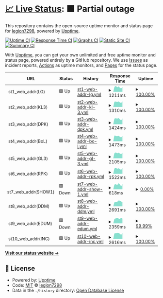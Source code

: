 # [📈 Live Status](https://legion7298.github.io/upptimer): <!--live status--> **🟧 Partial outage**

This repository contains the open-source uptime monitor and status page for [legion7298](https://legion7298.github.io/upptimer), powered by [Upptime](https://github.com/upptime/upptime).

[![Uptime CI](https://github.com/legion7298/upptimer/workflows/Uptime%20CI/badge.svg)](https://github.com/legion7298/upptimer/actions?query=workflow%3A%22Uptime+CI%22)
[![Response Time CI](https://github.com/legion7298/upptimer/workflows/Response%20Time%20CI/badge.svg)](https://github.com/legion7298/upptimer/actions?query=workflow%3A%22Response+Time+CI%22)
[![Graphs CI](https://github.com/legion7298/upptimer/workflows/Graphs%20CI/badge.svg)](https://github.com/legion7298/upptimer/actions?query=workflow%3A%22Graphs+CI%22)
[![Static Site CI](https://github.com/legion7298/upptimer/workflows/Static%20Site%20CI/badge.svg)](https://github.com/legion7298/upptimer/actions?query=workflow%3A%22Static+Site+CI%22)
[![Summary CI](https://github.com/legion7298/upptimer/workflows/Summary%20CI/badge.svg)](https://github.com/legion7298/upptimer/actions?query=workflow%3A%22Summary+CI%22)

With [Upptime](https://upptime.js.org), you can get your own unlimited and free uptime monitor and status page, powered entirely by a GitHub repository. We use [Issues](https://github.com/legion7298/upptimer/issues) as incident reports, [Actions](https://github.com/legion7298/upptimer/actions) as uptime monitors, and [Pages](https://legion7298.github.io/upptimer) for the status page.

<!--start: status pages-->
<!-- This summary is generated by Upptime (https://github.com/upptime/upptime) -->
<!-- Do not edit this manually, your changes will be overwritten -->
<!-- prettier-ignore -->
| URL | Status | History | Response Time | Uptime |
| --- | ------ | ------- | ------------- | ------ |
| <img alt="" src="https://icons.duckduckgo.com/ip3/null.ico" height="13"> st1_web_addr(LG) | 🟩 Up | [st1-web-addr-lg.yml](https://github.com/legion7298/upptimer/commits/HEAD/history/st1-web-addr-lg.yml) | <details><summary><img alt="Response time graph" src="./graphs/st1-web-addr-lg/response-time-week.png" height="20"> 1211ms</summary><br><a href="https://legion7298.github.io/upptimer/history/st1-web-addr-lg"><img alt="Response time 1163" src="https://img.shields.io/endpoint?url=https%3A%2F%2Fraw.githubusercontent.com%2Flegion7298%2Fupptimer%2FHEAD%2Fapi%2Fst1-web-addr-lg%2Fresponse-time.json"></a><br><a href="https://legion7298.github.io/upptimer/history/st1-web-addr-lg"><img alt="24-hour response time 1235" src="https://img.shields.io/endpoint?url=https%3A%2F%2Fraw.githubusercontent.com%2Flegion7298%2Fupptimer%2FHEAD%2Fapi%2Fst1-web-addr-lg%2Fresponse-time-day.json"></a><br><a href="https://legion7298.github.io/upptimer/history/st1-web-addr-lg"><img alt="7-day response time 1211" src="https://img.shields.io/endpoint?url=https%3A%2F%2Fraw.githubusercontent.com%2Flegion7298%2Fupptimer%2FHEAD%2Fapi%2Fst1-web-addr-lg%2Fresponse-time-week.json"></a><br><a href="https://legion7298.github.io/upptimer/history/st1-web-addr-lg"><img alt="30-day response time 1146" src="https://img.shields.io/endpoint?url=https%3A%2F%2Fraw.githubusercontent.com%2Flegion7298%2Fupptimer%2FHEAD%2Fapi%2Fst1-web-addr-lg%2Fresponse-time-month.json"></a><br><a href="https://legion7298.github.io/upptimer/history/st1-web-addr-lg"><img alt="1-year response time 1163" src="https://img.shields.io/endpoint?url=https%3A%2F%2Fraw.githubusercontent.com%2Flegion7298%2Fupptimer%2FHEAD%2Fapi%2Fst1-web-addr-lg%2Fresponse-time-year.json"></a></details> | <details><summary><a href="https://legion7298.github.io/upptimer/history/st1-web-addr-lg">100.00%</a></summary><a href="https://legion7298.github.io/upptimer/history/st1-web-addr-lg"><img alt="All-time uptime 100.00%" src="https://img.shields.io/endpoint?url=https%3A%2F%2Fraw.githubusercontent.com%2Flegion7298%2Fupptimer%2FHEAD%2Fapi%2Fst1-web-addr-lg%2Fuptime.json"></a><br><a href="https://legion7298.github.io/upptimer/history/st1-web-addr-lg"><img alt="24-hour uptime 100.00%" src="https://img.shields.io/endpoint?url=https%3A%2F%2Fraw.githubusercontent.com%2Flegion7298%2Fupptimer%2FHEAD%2Fapi%2Fst1-web-addr-lg%2Fuptime-day.json"></a><br><a href="https://legion7298.github.io/upptimer/history/st1-web-addr-lg"><img alt="7-day uptime 100.00%" src="https://img.shields.io/endpoint?url=https%3A%2F%2Fraw.githubusercontent.com%2Flegion7298%2Fupptimer%2FHEAD%2Fapi%2Fst1-web-addr-lg%2Fuptime-week.json"></a><br><a href="https://legion7298.github.io/upptimer/history/st1-web-addr-lg"><img alt="30-day uptime 100.00%" src="https://img.shields.io/endpoint?url=https%3A%2F%2Fraw.githubusercontent.com%2Flegion7298%2Fupptimer%2FHEAD%2Fapi%2Fst1-web-addr-lg%2Fuptime-month.json"></a><br><a href="https://legion7298.github.io/upptimer/history/st1-web-addr-lg"><img alt="1-year uptime 100.00%" src="https://img.shields.io/endpoint?url=https%3A%2F%2Fraw.githubusercontent.com%2Flegion7298%2Fupptimer%2FHEAD%2Fapi%2Fst1-web-addr-lg%2Fuptime-year.json"></a></details>
| <img alt="" src="https://icons.duckduckgo.com/ip3/null.ico" height="13"> st2_web_addr(KL3) | 🟩 Up | [st2-web-addr-kl-3.yml](https://github.com/legion7298/upptimer/commits/HEAD/history/st2-web-addr-kl-3.yml) | <details><summary><img alt="Response time graph" src="./graphs/st2-web-addr-kl-3/response-time-week.png" height="20"> 1310ms</summary><br><a href="https://legion7298.github.io/upptimer/history/st2-web-addr-kl-3"><img alt="Response time 1245" src="https://img.shields.io/endpoint?url=https%3A%2F%2Fraw.githubusercontent.com%2Flegion7298%2Fupptimer%2FHEAD%2Fapi%2Fst2-web-addr-kl-3%2Fresponse-time.json"></a><br><a href="https://legion7298.github.io/upptimer/history/st2-web-addr-kl-3"><img alt="24-hour response time 1443" src="https://img.shields.io/endpoint?url=https%3A%2F%2Fraw.githubusercontent.com%2Flegion7298%2Fupptimer%2FHEAD%2Fapi%2Fst2-web-addr-kl-3%2Fresponse-time-day.json"></a><br><a href="https://legion7298.github.io/upptimer/history/st2-web-addr-kl-3"><img alt="7-day response time 1310" src="https://img.shields.io/endpoint?url=https%3A%2F%2Fraw.githubusercontent.com%2Flegion7298%2Fupptimer%2FHEAD%2Fapi%2Fst2-web-addr-kl-3%2Fresponse-time-week.json"></a><br><a href="https://legion7298.github.io/upptimer/history/st2-web-addr-kl-3"><img alt="30-day response time 1232" src="https://img.shields.io/endpoint?url=https%3A%2F%2Fraw.githubusercontent.com%2Flegion7298%2Fupptimer%2FHEAD%2Fapi%2Fst2-web-addr-kl-3%2Fresponse-time-month.json"></a><br><a href="https://legion7298.github.io/upptimer/history/st2-web-addr-kl-3"><img alt="1-year response time 1245" src="https://img.shields.io/endpoint?url=https%3A%2F%2Fraw.githubusercontent.com%2Flegion7298%2Fupptimer%2FHEAD%2Fapi%2Fst2-web-addr-kl-3%2Fresponse-time-year.json"></a></details> | <details><summary><a href="https://legion7298.github.io/upptimer/history/st2-web-addr-kl-3">100.00%</a></summary><a href="https://legion7298.github.io/upptimer/history/st2-web-addr-kl-3"><img alt="All-time uptime 100.00%" src="https://img.shields.io/endpoint?url=https%3A%2F%2Fraw.githubusercontent.com%2Flegion7298%2Fupptimer%2FHEAD%2Fapi%2Fst2-web-addr-kl-3%2Fuptime.json"></a><br><a href="https://legion7298.github.io/upptimer/history/st2-web-addr-kl-3"><img alt="24-hour uptime 100.00%" src="https://img.shields.io/endpoint?url=https%3A%2F%2Fraw.githubusercontent.com%2Flegion7298%2Fupptimer%2FHEAD%2Fapi%2Fst2-web-addr-kl-3%2Fuptime-day.json"></a><br><a href="https://legion7298.github.io/upptimer/history/st2-web-addr-kl-3"><img alt="7-day uptime 100.00%" src="https://img.shields.io/endpoint?url=https%3A%2F%2Fraw.githubusercontent.com%2Flegion7298%2Fupptimer%2FHEAD%2Fapi%2Fst2-web-addr-kl-3%2Fuptime-week.json"></a><br><a href="https://legion7298.github.io/upptimer/history/st2-web-addr-kl-3"><img alt="30-day uptime 100.00%" src="https://img.shields.io/endpoint?url=https%3A%2F%2Fraw.githubusercontent.com%2Flegion7298%2Fupptimer%2FHEAD%2Fapi%2Fst2-web-addr-kl-3%2Fuptime-month.json"></a><br><a href="https://legion7298.github.io/upptimer/history/st2-web-addr-kl-3"><img alt="1-year uptime 100.00%" src="https://img.shields.io/endpoint?url=https%3A%2F%2Fraw.githubusercontent.com%2Flegion7298%2Fupptimer%2FHEAD%2Fapi%2Fst2-web-addr-kl-3%2Fuptime-year.json"></a></details>
| <img alt="" src="https://icons.duckduckgo.com/ip3/null.ico" height="13"> st3_web_addr(DPK) | 🟩 Up | [st3-web-addr-dpk.yml](https://github.com/legion7298/upptimer/commits/HEAD/history/st3-web-addr-dpk.yml) | <details><summary><img alt="Response time graph" src="./graphs/st3-web-addr-dpk/response-time-week.png" height="20"> 1424ms</summary><br><a href="https://legion7298.github.io/upptimer/history/st3-web-addr-dpk"><img alt="Response time 1379" src="https://img.shields.io/endpoint?url=https%3A%2F%2Fraw.githubusercontent.com%2Flegion7298%2Fupptimer%2FHEAD%2Fapi%2Fst3-web-addr-dpk%2Fresponse-time.json"></a><br><a href="https://legion7298.github.io/upptimer/history/st3-web-addr-dpk"><img alt="24-hour response time 1520" src="https://img.shields.io/endpoint?url=https%3A%2F%2Fraw.githubusercontent.com%2Flegion7298%2Fupptimer%2FHEAD%2Fapi%2Fst3-web-addr-dpk%2Fresponse-time-day.json"></a><br><a href="https://legion7298.github.io/upptimer/history/st3-web-addr-dpk"><img alt="7-day response time 1424" src="https://img.shields.io/endpoint?url=https%3A%2F%2Fraw.githubusercontent.com%2Flegion7298%2Fupptimer%2FHEAD%2Fapi%2Fst3-web-addr-dpk%2Fresponse-time-week.json"></a><br><a href="https://legion7298.github.io/upptimer/history/st3-web-addr-dpk"><img alt="30-day response time 1361" src="https://img.shields.io/endpoint?url=https%3A%2F%2Fraw.githubusercontent.com%2Flegion7298%2Fupptimer%2FHEAD%2Fapi%2Fst3-web-addr-dpk%2Fresponse-time-month.json"></a><br><a href="https://legion7298.github.io/upptimer/history/st3-web-addr-dpk"><img alt="1-year response time 1379" src="https://img.shields.io/endpoint?url=https%3A%2F%2Fraw.githubusercontent.com%2Flegion7298%2Fupptimer%2FHEAD%2Fapi%2Fst3-web-addr-dpk%2Fresponse-time-year.json"></a></details> | <details><summary><a href="https://legion7298.github.io/upptimer/history/st3-web-addr-dpk">100.00%</a></summary><a href="https://legion7298.github.io/upptimer/history/st3-web-addr-dpk"><img alt="All-time uptime 100.00%" src="https://img.shields.io/endpoint?url=https%3A%2F%2Fraw.githubusercontent.com%2Flegion7298%2Fupptimer%2FHEAD%2Fapi%2Fst3-web-addr-dpk%2Fuptime.json"></a><br><a href="https://legion7298.github.io/upptimer/history/st3-web-addr-dpk"><img alt="24-hour uptime 100.00%" src="https://img.shields.io/endpoint?url=https%3A%2F%2Fraw.githubusercontent.com%2Flegion7298%2Fupptimer%2FHEAD%2Fapi%2Fst3-web-addr-dpk%2Fuptime-day.json"></a><br><a href="https://legion7298.github.io/upptimer/history/st3-web-addr-dpk"><img alt="7-day uptime 100.00%" src="https://img.shields.io/endpoint?url=https%3A%2F%2Fraw.githubusercontent.com%2Flegion7298%2Fupptimer%2FHEAD%2Fapi%2Fst3-web-addr-dpk%2Fuptime-week.json"></a><br><a href="https://legion7298.github.io/upptimer/history/st3-web-addr-dpk"><img alt="30-day uptime 100.00%" src="https://img.shields.io/endpoint?url=https%3A%2F%2Fraw.githubusercontent.com%2Flegion7298%2Fupptimer%2FHEAD%2Fapi%2Fst3-web-addr-dpk%2Fuptime-month.json"></a><br><a href="https://legion7298.github.io/upptimer/history/st3-web-addr-dpk"><img alt="1-year uptime 100.00%" src="https://img.shields.io/endpoint?url=https%3A%2F%2Fraw.githubusercontent.com%2Flegion7298%2Fupptimer%2FHEAD%2Fapi%2Fst3-web-addr-dpk%2Fuptime-year.json"></a></details>
| <img alt="" src="https://icons.duckduckgo.com/ip3/null.ico" height="13"> st4_web_addr(BoL) | 🟩 Up | [st4-web-addr-bo-l.yml](https://github.com/legion7298/upptimer/commits/HEAD/history/st4-web-addr-bo-l.yml) | <details><summary><img alt="Response time graph" src="./graphs/st4-web-addr-bo-l/response-time-week.png" height="20"> 1473ms</summary><br><a href="https://legion7298.github.io/upptimer/history/st4-web-addr-bo-l"><img alt="Response time 1429" src="https://img.shields.io/endpoint?url=https%3A%2F%2Fraw.githubusercontent.com%2Flegion7298%2Fupptimer%2FHEAD%2Fapi%2Fst4-web-addr-bo-l%2Fresponse-time.json"></a><br><a href="https://legion7298.github.io/upptimer/history/st4-web-addr-bo-l"><img alt="24-hour response time 1552" src="https://img.shields.io/endpoint?url=https%3A%2F%2Fraw.githubusercontent.com%2Flegion7298%2Fupptimer%2FHEAD%2Fapi%2Fst4-web-addr-bo-l%2Fresponse-time-day.json"></a><br><a href="https://legion7298.github.io/upptimer/history/st4-web-addr-bo-l"><img alt="7-day response time 1473" src="https://img.shields.io/endpoint?url=https%3A%2F%2Fraw.githubusercontent.com%2Flegion7298%2Fupptimer%2FHEAD%2Fapi%2Fst4-web-addr-bo-l%2Fresponse-time-week.json"></a><br><a href="https://legion7298.github.io/upptimer/history/st4-web-addr-bo-l"><img alt="30-day response time 1406" src="https://img.shields.io/endpoint?url=https%3A%2F%2Fraw.githubusercontent.com%2Flegion7298%2Fupptimer%2FHEAD%2Fapi%2Fst4-web-addr-bo-l%2Fresponse-time-month.json"></a><br><a href="https://legion7298.github.io/upptimer/history/st4-web-addr-bo-l"><img alt="1-year response time 1429" src="https://img.shields.io/endpoint?url=https%3A%2F%2Fraw.githubusercontent.com%2Flegion7298%2Fupptimer%2FHEAD%2Fapi%2Fst4-web-addr-bo-l%2Fresponse-time-year.json"></a></details> | <details><summary><a href="https://legion7298.github.io/upptimer/history/st4-web-addr-bo-l">100.00%</a></summary><a href="https://legion7298.github.io/upptimer/history/st4-web-addr-bo-l"><img alt="All-time uptime 100.00%" src="https://img.shields.io/endpoint?url=https%3A%2F%2Fraw.githubusercontent.com%2Flegion7298%2Fupptimer%2FHEAD%2Fapi%2Fst4-web-addr-bo-l%2Fuptime.json"></a><br><a href="https://legion7298.github.io/upptimer/history/st4-web-addr-bo-l"><img alt="24-hour uptime 100.00%" src="https://img.shields.io/endpoint?url=https%3A%2F%2Fraw.githubusercontent.com%2Flegion7298%2Fupptimer%2FHEAD%2Fapi%2Fst4-web-addr-bo-l%2Fuptime-day.json"></a><br><a href="https://legion7298.github.io/upptimer/history/st4-web-addr-bo-l"><img alt="7-day uptime 100.00%" src="https://img.shields.io/endpoint?url=https%3A%2F%2Fraw.githubusercontent.com%2Flegion7298%2Fupptimer%2FHEAD%2Fapi%2Fst4-web-addr-bo-l%2Fuptime-week.json"></a><br><a href="https://legion7298.github.io/upptimer/history/st4-web-addr-bo-l"><img alt="30-day uptime 100.00%" src="https://img.shields.io/endpoint?url=https%3A%2F%2Fraw.githubusercontent.com%2Flegion7298%2Fupptimer%2FHEAD%2Fapi%2Fst4-web-addr-bo-l%2Fuptime-month.json"></a><br><a href="https://legion7298.github.io/upptimer/history/st4-web-addr-bo-l"><img alt="1-year uptime 100.00%" src="https://img.shields.io/endpoint?url=https%3A%2F%2Fraw.githubusercontent.com%2Flegion7298%2Fupptimer%2FHEAD%2Fapi%2Fst4-web-addr-bo-l%2Fuptime-year.json"></a></details>
| <img alt="" src="https://icons.duckduckgo.com/ip3/null.ico" height="13"> st5_web_addr(GL3) | 🟩 Up | [st5-web-addr-gl-3.yml](https://github.com/legion7298/upptimer/commits/HEAD/history/st5-web-addr-gl-3.yml) | <details><summary><img alt="Response time graph" src="./graphs/st5-web-addr-gl-3/response-time-week.png" height="20"> 2105ms</summary><br><a href="https://legion7298.github.io/upptimer/history/st5-web-addr-gl-3"><img alt="Response time 2014" src="https://img.shields.io/endpoint?url=https%3A%2F%2Fraw.githubusercontent.com%2Flegion7298%2Fupptimer%2FHEAD%2Fapi%2Fst5-web-addr-gl-3%2Fresponse-time.json"></a><br><a href="https://legion7298.github.io/upptimer/history/st5-web-addr-gl-3"><img alt="24-hour response time 2258" src="https://img.shields.io/endpoint?url=https%3A%2F%2Fraw.githubusercontent.com%2Flegion7298%2Fupptimer%2FHEAD%2Fapi%2Fst5-web-addr-gl-3%2Fresponse-time-day.json"></a><br><a href="https://legion7298.github.io/upptimer/history/st5-web-addr-gl-3"><img alt="7-day response time 2105" src="https://img.shields.io/endpoint?url=https%3A%2F%2Fraw.githubusercontent.com%2Flegion7298%2Fupptimer%2FHEAD%2Fapi%2Fst5-web-addr-gl-3%2Fresponse-time-week.json"></a><br><a href="https://legion7298.github.io/upptimer/history/st5-web-addr-gl-3"><img alt="30-day response time 1975" src="https://img.shields.io/endpoint?url=https%3A%2F%2Fraw.githubusercontent.com%2Flegion7298%2Fupptimer%2FHEAD%2Fapi%2Fst5-web-addr-gl-3%2Fresponse-time-month.json"></a><br><a href="https://legion7298.github.io/upptimer/history/st5-web-addr-gl-3"><img alt="1-year response time 2014" src="https://img.shields.io/endpoint?url=https%3A%2F%2Fraw.githubusercontent.com%2Flegion7298%2Fupptimer%2FHEAD%2Fapi%2Fst5-web-addr-gl-3%2Fresponse-time-year.json"></a></details> | <details><summary><a href="https://legion7298.github.io/upptimer/history/st5-web-addr-gl-3">100.00%</a></summary><a href="https://legion7298.github.io/upptimer/history/st5-web-addr-gl-3"><img alt="All-time uptime 100.00%" src="https://img.shields.io/endpoint?url=https%3A%2F%2Fraw.githubusercontent.com%2Flegion7298%2Fupptimer%2FHEAD%2Fapi%2Fst5-web-addr-gl-3%2Fuptime.json"></a><br><a href="https://legion7298.github.io/upptimer/history/st5-web-addr-gl-3"><img alt="24-hour uptime 100.00%" src="https://img.shields.io/endpoint?url=https%3A%2F%2Fraw.githubusercontent.com%2Flegion7298%2Fupptimer%2FHEAD%2Fapi%2Fst5-web-addr-gl-3%2Fuptime-day.json"></a><br><a href="https://legion7298.github.io/upptimer/history/st5-web-addr-gl-3"><img alt="7-day uptime 100.00%" src="https://img.shields.io/endpoint?url=https%3A%2F%2Fraw.githubusercontent.com%2Flegion7298%2Fupptimer%2FHEAD%2Fapi%2Fst5-web-addr-gl-3%2Fuptime-week.json"></a><br><a href="https://legion7298.github.io/upptimer/history/st5-web-addr-gl-3"><img alt="30-day uptime 100.00%" src="https://img.shields.io/endpoint?url=https%3A%2F%2Fraw.githubusercontent.com%2Flegion7298%2Fupptimer%2FHEAD%2Fapi%2Fst5-web-addr-gl-3%2Fuptime-month.json"></a><br><a href="https://legion7298.github.io/upptimer/history/st5-web-addr-gl-3"><img alt="1-year uptime 100.00%" src="https://img.shields.io/endpoint?url=https%3A%2F%2Fraw.githubusercontent.com%2Flegion7298%2Fupptimer%2FHEAD%2Fapi%2Fst5-web-addr-gl-3%2Fuptime-year.json"></a></details>
| <img alt="" src="https://icons.duckduckgo.com/ip3/null.ico" height="13"> st6_web_addr(RPK) | 🟩 Up | [st6-web-addr-rpk.yml](https://github.com/legion7298/upptimer/commits/HEAD/history/st6-web-addr-rpk.yml) | <details><summary><img alt="Response time graph" src="./graphs/st6-web-addr-rpk/response-time-week.png" height="20"> 1522ms</summary><br><a href="https://legion7298.github.io/upptimer/history/st6-web-addr-rpk"><img alt="Response time 1514" src="https://img.shields.io/endpoint?url=https%3A%2F%2Fraw.githubusercontent.com%2Flegion7298%2Fupptimer%2FHEAD%2Fapi%2Fst6-web-addr-rpk%2Fresponse-time.json"></a><br><a href="https://legion7298.github.io/upptimer/history/st6-web-addr-rpk"><img alt="24-hour response time 1702" src="https://img.shields.io/endpoint?url=https%3A%2F%2Fraw.githubusercontent.com%2Flegion7298%2Fupptimer%2FHEAD%2Fapi%2Fst6-web-addr-rpk%2Fresponse-time-day.json"></a><br><a href="https://legion7298.github.io/upptimer/history/st6-web-addr-rpk"><img alt="7-day response time 1522" src="https://img.shields.io/endpoint?url=https%3A%2F%2Fraw.githubusercontent.com%2Flegion7298%2Fupptimer%2FHEAD%2Fapi%2Fst6-web-addr-rpk%2Fresponse-time-week.json"></a><br><a href="https://legion7298.github.io/upptimer/history/st6-web-addr-rpk"><img alt="30-day response time 1496" src="https://img.shields.io/endpoint?url=https%3A%2F%2Fraw.githubusercontent.com%2Flegion7298%2Fupptimer%2FHEAD%2Fapi%2Fst6-web-addr-rpk%2Fresponse-time-month.json"></a><br><a href="https://legion7298.github.io/upptimer/history/st6-web-addr-rpk"><img alt="1-year response time 1514" src="https://img.shields.io/endpoint?url=https%3A%2F%2Fraw.githubusercontent.com%2Flegion7298%2Fupptimer%2FHEAD%2Fapi%2Fst6-web-addr-rpk%2Fresponse-time-year.json"></a></details> | <details><summary><a href="https://legion7298.github.io/upptimer/history/st6-web-addr-rpk">100.00%</a></summary><a href="https://legion7298.github.io/upptimer/history/st6-web-addr-rpk"><img alt="All-time uptime 100.00%" src="https://img.shields.io/endpoint?url=https%3A%2F%2Fraw.githubusercontent.com%2Flegion7298%2Fupptimer%2FHEAD%2Fapi%2Fst6-web-addr-rpk%2Fuptime.json"></a><br><a href="https://legion7298.github.io/upptimer/history/st6-web-addr-rpk"><img alt="24-hour uptime 100.00%" src="https://img.shields.io/endpoint?url=https%3A%2F%2Fraw.githubusercontent.com%2Flegion7298%2Fupptimer%2FHEAD%2Fapi%2Fst6-web-addr-rpk%2Fuptime-day.json"></a><br><a href="https://legion7298.github.io/upptimer/history/st6-web-addr-rpk"><img alt="7-day uptime 100.00%" src="https://img.shields.io/endpoint?url=https%3A%2F%2Fraw.githubusercontent.com%2Flegion7298%2Fupptimer%2FHEAD%2Fapi%2Fst6-web-addr-rpk%2Fuptime-week.json"></a><br><a href="https://legion7298.github.io/upptimer/history/st6-web-addr-rpk"><img alt="30-day uptime 100.00%" src="https://img.shields.io/endpoint?url=https%3A%2F%2Fraw.githubusercontent.com%2Flegion7298%2Fupptimer%2FHEAD%2Fapi%2Fst6-web-addr-rpk%2Fuptime-month.json"></a><br><a href="https://legion7298.github.io/upptimer/history/st6-web-addr-rpk"><img alt="1-year uptime 100.00%" src="https://img.shields.io/endpoint?url=https%3A%2F%2Fraw.githubusercontent.com%2Flegion7298%2Fupptimer%2FHEAD%2Fapi%2Fst6-web-addr-rpk%2Fuptime-year.json"></a></details>
| <img alt="" src="https://icons.duckduckgo.com/ip3/null.ico" height="13"> st7_web_addr(SHOW1) | 🟥 Down | [st7-web-addr-show-1.yml](https://github.com/legion7298/upptimer/commits/HEAD/history/st7-web-addr-show-1.yml) | <details><summary><img alt="Response time graph" src="./graphs/st7-web-addr-show-1/response-time-week.png" height="20"> 618ms</summary><br><a href="https://legion7298.github.io/upptimer/history/st7-web-addr-show-1"><img alt="Response time 710" src="https://img.shields.io/endpoint?url=https%3A%2F%2Fraw.githubusercontent.com%2Flegion7298%2Fupptimer%2FHEAD%2Fapi%2Fst7-web-addr-show-1%2Fresponse-time.json"></a><br><a href="https://legion7298.github.io/upptimer/history/st7-web-addr-show-1"><img alt="24-hour response time 676" src="https://img.shields.io/endpoint?url=https%3A%2F%2Fraw.githubusercontent.com%2Flegion7298%2Fupptimer%2FHEAD%2Fapi%2Fst7-web-addr-show-1%2Fresponse-time-day.json"></a><br><a href="https://legion7298.github.io/upptimer/history/st7-web-addr-show-1"><img alt="7-day response time 618" src="https://img.shields.io/endpoint?url=https%3A%2F%2Fraw.githubusercontent.com%2Flegion7298%2Fupptimer%2FHEAD%2Fapi%2Fst7-web-addr-show-1%2Fresponse-time-week.json"></a><br><a href="https://legion7298.github.io/upptimer/history/st7-web-addr-show-1"><img alt="30-day response time 575" src="https://img.shields.io/endpoint?url=https%3A%2F%2Fraw.githubusercontent.com%2Flegion7298%2Fupptimer%2FHEAD%2Fapi%2Fst7-web-addr-show-1%2Fresponse-time-month.json"></a><br><a href="https://legion7298.github.io/upptimer/history/st7-web-addr-show-1"><img alt="1-year response time 710" src="https://img.shields.io/endpoint?url=https%3A%2F%2Fraw.githubusercontent.com%2Flegion7298%2Fupptimer%2FHEAD%2Fapi%2Fst7-web-addr-show-1%2Fresponse-time-year.json"></a></details> | <details><summary><a href="https://legion7298.github.io/upptimer/history/st7-web-addr-show-1">0.00%</a></summary><a href="https://legion7298.github.io/upptimer/history/st7-web-addr-show-1"><img alt="All-time uptime 18.26%" src="https://img.shields.io/endpoint?url=https%3A%2F%2Fraw.githubusercontent.com%2Flegion7298%2Fupptimer%2FHEAD%2Fapi%2Fst7-web-addr-show-1%2Fuptime.json"></a><br><a href="https://legion7298.github.io/upptimer/history/st7-web-addr-show-1"><img alt="24-hour uptime 0.00%" src="https://img.shields.io/endpoint?url=https%3A%2F%2Fraw.githubusercontent.com%2Flegion7298%2Fupptimer%2FHEAD%2Fapi%2Fst7-web-addr-show-1%2Fuptime-day.json"></a><br><a href="https://legion7298.github.io/upptimer/history/st7-web-addr-show-1"><img alt="7-day uptime 0.00%" src="https://img.shields.io/endpoint?url=https%3A%2F%2Fraw.githubusercontent.com%2Flegion7298%2Fupptimer%2FHEAD%2Fapi%2Fst7-web-addr-show-1%2Fuptime-week.json"></a><br><a href="https://legion7298.github.io/upptimer/history/st7-web-addr-show-1"><img alt="30-day uptime 0.00%" src="https://img.shields.io/endpoint?url=https%3A%2F%2Fraw.githubusercontent.com%2Flegion7298%2Fupptimer%2FHEAD%2Fapi%2Fst7-web-addr-show-1%2Fuptime-month.json"></a><br><a href="https://legion7298.github.io/upptimer/history/st7-web-addr-show-1"><img alt="1-year uptime 18.26%" src="https://img.shields.io/endpoint?url=https%3A%2F%2Fraw.githubusercontent.com%2Flegion7298%2Fupptimer%2FHEAD%2Fapi%2Fst7-web-addr-show-1%2Fuptime-year.json"></a></details>
| <img alt="" src="https://icons.duckduckgo.com/ip3/null.ico" height="13"> st8_web_addr(DDM) | 🟩 Up | [st8-web-addr-ddm.yml](https://github.com/legion7298/upptimer/commits/HEAD/history/st8-web-addr-ddm.yml) | <details><summary><img alt="Response time graph" src="./graphs/st8-web-addr-ddm/response-time-week.png" height="20"> 2691ms</summary><br><a href="https://legion7298.github.io/upptimer/history/st8-web-addr-ddm"><img alt="Response time 2679" src="https://img.shields.io/endpoint?url=https%3A%2F%2Fraw.githubusercontent.com%2Flegion7298%2Fupptimer%2FHEAD%2Fapi%2Fst8-web-addr-ddm%2Fresponse-time.json"></a><br><a href="https://legion7298.github.io/upptimer/history/st8-web-addr-ddm"><img alt="24-hour response time 2410" src="https://img.shields.io/endpoint?url=https%3A%2F%2Fraw.githubusercontent.com%2Flegion7298%2Fupptimer%2FHEAD%2Fapi%2Fst8-web-addr-ddm%2Fresponse-time-day.json"></a><br><a href="https://legion7298.github.io/upptimer/history/st8-web-addr-ddm"><img alt="7-day response time 2691" src="https://img.shields.io/endpoint?url=https%3A%2F%2Fraw.githubusercontent.com%2Flegion7298%2Fupptimer%2FHEAD%2Fapi%2Fst8-web-addr-ddm%2Fresponse-time-week.json"></a><br><a href="https://legion7298.github.io/upptimer/history/st8-web-addr-ddm"><img alt="30-day response time 2625" src="https://img.shields.io/endpoint?url=https%3A%2F%2Fraw.githubusercontent.com%2Flegion7298%2Fupptimer%2FHEAD%2Fapi%2Fst8-web-addr-ddm%2Fresponse-time-month.json"></a><br><a href="https://legion7298.github.io/upptimer/history/st8-web-addr-ddm"><img alt="1-year response time 2679" src="https://img.shields.io/endpoint?url=https%3A%2F%2Fraw.githubusercontent.com%2Flegion7298%2Fupptimer%2FHEAD%2Fapi%2Fst8-web-addr-ddm%2Fresponse-time-year.json"></a></details> | <details><summary><a href="https://legion7298.github.io/upptimer/history/st8-web-addr-ddm">100.00%</a></summary><a href="https://legion7298.github.io/upptimer/history/st8-web-addr-ddm"><img alt="All-time uptime 99.91%" src="https://img.shields.io/endpoint?url=https%3A%2F%2Fraw.githubusercontent.com%2Flegion7298%2Fupptimer%2FHEAD%2Fapi%2Fst8-web-addr-ddm%2Fuptime.json"></a><br><a href="https://legion7298.github.io/upptimer/history/st8-web-addr-ddm"><img alt="24-hour uptime 100.00%" src="https://img.shields.io/endpoint?url=https%3A%2F%2Fraw.githubusercontent.com%2Flegion7298%2Fupptimer%2FHEAD%2Fapi%2Fst8-web-addr-ddm%2Fuptime-day.json"></a><br><a href="https://legion7298.github.io/upptimer/history/st8-web-addr-ddm"><img alt="7-day uptime 100.00%" src="https://img.shields.io/endpoint?url=https%3A%2F%2Fraw.githubusercontent.com%2Flegion7298%2Fupptimer%2FHEAD%2Fapi%2Fst8-web-addr-ddm%2Fuptime-week.json"></a><br><a href="https://legion7298.github.io/upptimer/history/st8-web-addr-ddm"><img alt="30-day uptime 100.00%" src="https://img.shields.io/endpoint?url=https%3A%2F%2Fraw.githubusercontent.com%2Flegion7298%2Fupptimer%2FHEAD%2Fapi%2Fst8-web-addr-ddm%2Fuptime-month.json"></a><br><a href="https://legion7298.github.io/upptimer/history/st8-web-addr-ddm"><img alt="1-year uptime 99.91%" src="https://img.shields.io/endpoint?url=https%3A%2F%2Fraw.githubusercontent.com%2Flegion7298%2Fupptimer%2FHEAD%2Fapi%2Fst8-web-addr-ddm%2Fuptime-year.json"></a></details>
| <img alt="" src="https://icons.duckduckgo.com/ip3/null.ico" height="13"> st9_web_addr(EDUM) | 🟥 Down | [st9-web-addr-edum.yml](https://github.com/legion7298/upptimer/commits/HEAD/history/st9-web-addr-edum.yml) | <details><summary><img alt="Response time graph" src="./graphs/st9-web-addr-edum/response-time-week.png" height="20"> 2359ms</summary><br><a href="https://legion7298.github.io/upptimer/history/st9-web-addr-edum"><img alt="Response time 2262" src="https://img.shields.io/endpoint?url=https%3A%2F%2Fraw.githubusercontent.com%2Flegion7298%2Fupptimer%2FHEAD%2Fapi%2Fst9-web-addr-edum%2Fresponse-time.json"></a><br><a href="https://legion7298.github.io/upptimer/history/st9-web-addr-edum"><img alt="24-hour response time 2284" src="https://img.shields.io/endpoint?url=https%3A%2F%2Fraw.githubusercontent.com%2Flegion7298%2Fupptimer%2FHEAD%2Fapi%2Fst9-web-addr-edum%2Fresponse-time-day.json"></a><br><a href="https://legion7298.github.io/upptimer/history/st9-web-addr-edum"><img alt="7-day response time 2359" src="https://img.shields.io/endpoint?url=https%3A%2F%2Fraw.githubusercontent.com%2Flegion7298%2Fupptimer%2FHEAD%2Fapi%2Fst9-web-addr-edum%2Fresponse-time-week.json"></a><br><a href="https://legion7298.github.io/upptimer/history/st9-web-addr-edum"><img alt="30-day response time 2282" src="https://img.shields.io/endpoint?url=https%3A%2F%2Fraw.githubusercontent.com%2Flegion7298%2Fupptimer%2FHEAD%2Fapi%2Fst9-web-addr-edum%2Fresponse-time-month.json"></a><br><a href="https://legion7298.github.io/upptimer/history/st9-web-addr-edum"><img alt="1-year response time 2262" src="https://img.shields.io/endpoint?url=https%3A%2F%2Fraw.githubusercontent.com%2Flegion7298%2Fupptimer%2FHEAD%2Fapi%2Fst9-web-addr-edum%2Fresponse-time-year.json"></a></details> | <details><summary><a href="https://legion7298.github.io/upptimer/history/st9-web-addr-edum">99.99%</a></summary><a href="https://legion7298.github.io/upptimer/history/st9-web-addr-edum"><img alt="All-time uptime 100.00%" src="https://img.shields.io/endpoint?url=https%3A%2F%2Fraw.githubusercontent.com%2Flegion7298%2Fupptimer%2FHEAD%2Fapi%2Fst9-web-addr-edum%2Fuptime.json"></a><br><a href="https://legion7298.github.io/upptimer/history/st9-web-addr-edum"><img alt="24-hour uptime 99.95%" src="https://img.shields.io/endpoint?url=https%3A%2F%2Fraw.githubusercontent.com%2Flegion7298%2Fupptimer%2FHEAD%2Fapi%2Fst9-web-addr-edum%2Fuptime-day.json"></a><br><a href="https://legion7298.github.io/upptimer/history/st9-web-addr-edum"><img alt="7-day uptime 99.99%" src="https://img.shields.io/endpoint?url=https%3A%2F%2Fraw.githubusercontent.com%2Flegion7298%2Fupptimer%2FHEAD%2Fapi%2Fst9-web-addr-edum%2Fuptime-week.json"></a><br><a href="https://legion7298.github.io/upptimer/history/st9-web-addr-edum"><img alt="30-day uptime 100.00%" src="https://img.shields.io/endpoint?url=https%3A%2F%2Fraw.githubusercontent.com%2Flegion7298%2Fupptimer%2FHEAD%2Fapi%2Fst9-web-addr-edum%2Fuptime-month.json"></a><br><a href="https://legion7298.github.io/upptimer/history/st9-web-addr-edum"><img alt="1-year uptime 100.00%" src="https://img.shields.io/endpoint?url=https%3A%2F%2Fraw.githubusercontent.com%2Flegion7298%2Fupptimer%2FHEAD%2Fapi%2Fst9-web-addr-edum%2Fuptime-year.json"></a></details>
| <img alt="" src="https://icons.duckduckgo.com/ip3/null.ico" height="13"> st10_web_addr(INC) | 🟩 Up | [st10-web-addr-inc.yml](https://github.com/legion7298/upptimer/commits/HEAD/history/st10-web-addr-inc.yml) | <details><summary><img alt="Response time graph" src="./graphs/st10-web-addr-inc/response-time-week.png" height="20"> 2616ms</summary><br><a href="https://legion7298.github.io/upptimer/history/st10-web-addr-inc"><img alt="Response time 2585" src="https://img.shields.io/endpoint?url=https%3A%2F%2Fraw.githubusercontent.com%2Flegion7298%2Fupptimer%2FHEAD%2Fapi%2Fst10-web-addr-inc%2Fresponse-time.json"></a><br><a href="https://legion7298.github.io/upptimer/history/st10-web-addr-inc"><img alt="24-hour response time 2768" src="https://img.shields.io/endpoint?url=https%3A%2F%2Fraw.githubusercontent.com%2Flegion7298%2Fupptimer%2FHEAD%2Fapi%2Fst10-web-addr-inc%2Fresponse-time-day.json"></a><br><a href="https://legion7298.github.io/upptimer/history/st10-web-addr-inc"><img alt="7-day response time 2616" src="https://img.shields.io/endpoint?url=https%3A%2F%2Fraw.githubusercontent.com%2Flegion7298%2Fupptimer%2FHEAD%2Fapi%2Fst10-web-addr-inc%2Fresponse-time-week.json"></a><br><a href="https://legion7298.github.io/upptimer/history/st10-web-addr-inc"><img alt="30-day response time 2535" src="https://img.shields.io/endpoint?url=https%3A%2F%2Fraw.githubusercontent.com%2Flegion7298%2Fupptimer%2FHEAD%2Fapi%2Fst10-web-addr-inc%2Fresponse-time-month.json"></a><br><a href="https://legion7298.github.io/upptimer/history/st10-web-addr-inc"><img alt="1-year response time 2585" src="https://img.shields.io/endpoint?url=https%3A%2F%2Fraw.githubusercontent.com%2Flegion7298%2Fupptimer%2FHEAD%2Fapi%2Fst10-web-addr-inc%2Fresponse-time-year.json"></a></details> | <details><summary><a href="https://legion7298.github.io/upptimer/history/st10-web-addr-inc">100.00%</a></summary><a href="https://legion7298.github.io/upptimer/history/st10-web-addr-inc"><img alt="All-time uptime 100.00%" src="https://img.shields.io/endpoint?url=https%3A%2F%2Fraw.githubusercontent.com%2Flegion7298%2Fupptimer%2FHEAD%2Fapi%2Fst10-web-addr-inc%2Fuptime.json"></a><br><a href="https://legion7298.github.io/upptimer/history/st10-web-addr-inc"><img alt="24-hour uptime 100.00%" src="https://img.shields.io/endpoint?url=https%3A%2F%2Fraw.githubusercontent.com%2Flegion7298%2Fupptimer%2FHEAD%2Fapi%2Fst10-web-addr-inc%2Fuptime-day.json"></a><br><a href="https://legion7298.github.io/upptimer/history/st10-web-addr-inc"><img alt="7-day uptime 100.00%" src="https://img.shields.io/endpoint?url=https%3A%2F%2Fraw.githubusercontent.com%2Flegion7298%2Fupptimer%2FHEAD%2Fapi%2Fst10-web-addr-inc%2Fuptime-week.json"></a><br><a href="https://legion7298.github.io/upptimer/history/st10-web-addr-inc"><img alt="30-day uptime 100.00%" src="https://img.shields.io/endpoint?url=https%3A%2F%2Fraw.githubusercontent.com%2Flegion7298%2Fupptimer%2FHEAD%2Fapi%2Fst10-web-addr-inc%2Fuptime-month.json"></a><br><a href="https://legion7298.github.io/upptimer/history/st10-web-addr-inc"><img alt="1-year uptime 100.00%" src="https://img.shields.io/endpoint?url=https%3A%2F%2Fraw.githubusercontent.com%2Flegion7298%2Fupptimer%2FHEAD%2Fapi%2Fst10-web-addr-inc%2Fuptime-year.json"></a></details>

<!--end: status pages-->

[**Visit our status website →**](https://legion7298.github.io/upptimer)

## 📄 License

- Powered by: [Upptime](https://github.com/upptime/upptime)
- Code: [MIT](./LICENSE) © [legion7298](https://legion7298.github.io/upptimer)
- Data in the `./history` directory: [Open Database License](https://opendatacommons.org/licenses/odbl/1-0/)
